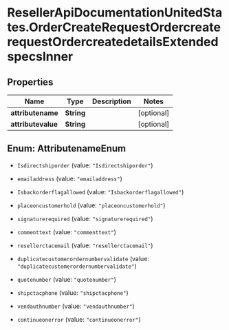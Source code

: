 # ResellerApiDocumentationUnitedStates.OrderCreateRequestOrdercreaterequestOrdercreatedetailsExtendedspecsInner

## Properties

Name | Type | Description | Notes
------------ | ------------- | ------------- | -------------
**attributename** | **String** |  | [optional] 
**attributevalue** | **String** |  | [optional] 



## Enum: AttributenameEnum


* `Isdirectshiporder` (value: `"Isdirectshiporder"`)

* `emailaddress` (value: `"emailaddress"`)

* `Isbackorderflagallowed` (value: `"Isbackorderflagallowed"`)

* `placeoncustomerhold` (value: `"placeoncustomerhold"`)

* `signaturerequired` (value: `"signaturerequired"`)

* `commenttext` (value: `"commenttext"`)

* `resellerctacemail` (value: `"resellerctacemail"`)

* `duplicatecustomerordernumbervalidate` (value: `"duplicatecustomerordernumbervalidate"`)

* `quotenumber` (value: `"quotenumber"`)

* `shipctacphone` (value: `"shipctacphone"`)

* `vendauthnumber` (value: `"vendauthnumber"`)

* `continueonerror` (value: `"continueonerror"`)




